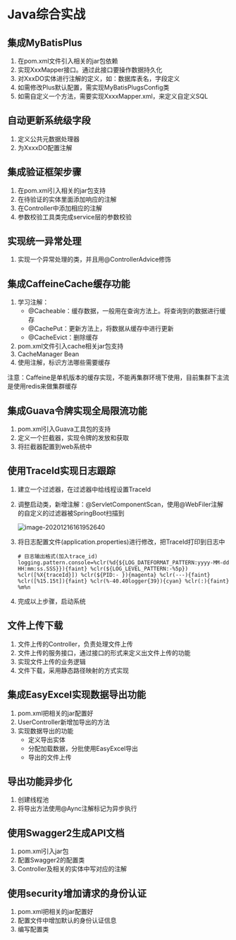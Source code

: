 # Java综合实战



## 集成MyBatisPlus

1. 在pom.xml文件引入相关的jar包依赖
2. 实现XxxMapper接口。通过此接口要操作数据持久化
3. 对XxxDO实体进行注解的定义，如：数据库表名，字段定义
4. 如需修改Plus默认配置，需实现MyBatisPlugsConfig类
5. 如需自定义一个方法，需要实现XxxxMapper.xml，来定义自定义SQL



## 自动更新系统级字段

1. 定义公共元数据处理器
2. 为XxxxDO配置注解



## 集成验证框架步骤

1. 在pom.xml引入相关的jar包支持
2. 在待验证的实体里面添加响应的注解
3. 在Controller中添加相应的注解
4. 参数校验工具类完成service层的参数校验



## 实现统一异常处理

1. 实现一个异常处理的类，并且用@ControllerAdvice修饰



## 集成CaffeineCache缓存功能

1. 学习注解：
    - @Cacheable：缓存数据，一般用在查询方法上。将查询到的数据进行缓存
    - @CachePut：更新方法上，将数据从缓存中进行更新
    - @CacheEvict：删除缓存
2. pom.xml文件引入cache相关jar包支持
3. CacheManager Bean
4. 使用注解，标识方法哪些需要缓存

注意：Caffeine是单机版本的缓存实现，不能再集群环境下使用，目前集群下主流是使用redis来做集群缓存



## 集成Guava令牌实现全局限流功能

1. pom.xml引入Guava工具包的支持
2. 定义一个拦截器，实现令牌的发放和获取
3. 将拦截器配置到web系统中



## 使用TraceId实现日志跟踪

1. 建立一个过滤器，在过滤器中给线程设置TraceId

2. 调整启动类，新增注解：@ServletComponentScan，使用@WebFiler注解的自定义的过滤器被SpringBoot扫描到

   ![image-20201216161952640](https://gitee.com/JeanLv/study_image/raw/master///image-20201216161952640.png)

3. 将日志配置文件(application.properties)进行修改，把TraceId打印到日志中

   ```properties
   # 日志输出格式(加入trace_id)
   logging.pattern.console=%clr(%d{${LOG_DATEFORMAT_PATTERN:yyyy-MM-dd HH:mm:ss.SSS}}){faint} %clr(${LOG_LEVEL_PATTERN:-%5p}) %clr([%X{traceId}]) %clr(${PID:- }){magenta} %clr(---){faint} %clr([%15.15t]){faint} %clr(%-40.40logger{39}){cyan} %clr(:){faint} %m%n
   
   ```

4. 完成以上步骤，启动系统



## 文件上传下载

1. 文件上传的Controller，负责处理文件上传
2. 文件上传的服务接口，通过接口的形式来定义出文件上传的功能
3. 实现文件上传的业务逻辑
4. 文件下载，采用静态路径映射的方式实现



## 集成EasyExcel实现数据导出功能

1. pom.xml把相关的jar配置好
2. UserController新增加导出的方法
3. 实现数据导出的功能
    - 定义导出实体
    - 分配加载数据，分批使用EasyExcel导出
    - 导出的文件上传
    



## 导出功能异步化

1. 创建线程池
2. 将导出方法使用@Aync注解标记为异步执行



## 使用Swagger2生成API文档

1. pom.xml引入jar包
2. 配置Swagger2的配置类
3. Controller及相关的实体中写对应的注解



## 使用security增加请求的身份认证

1. pom.xml把相关的jar配置好
2. 配置文件中增加默认的身份认证信息
3. 编写配置类